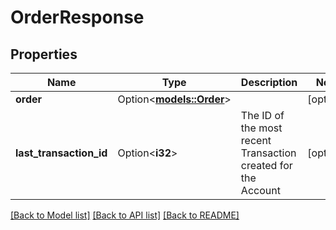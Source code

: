 # OrderResponse

## Properties

Name | Type | Description | Notes
------------ | ------------- | ------------- | -------------
**order** | Option<[**models::Order**](Order.md)> |  | [optional]
**last_transaction_id** | Option<**i32**> | The ID of the most recent Transaction created for the Account | [optional]

[[Back to Model list]](../README.md#documentation-for-models) [[Back to API list]](../README.md#documentation-for-api-endpoints) [[Back to README]](../README.md)


